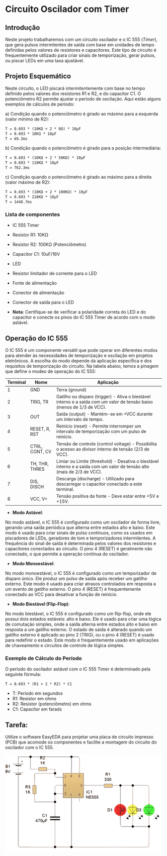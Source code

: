# Circuito Oscilador com Timer

## Introdução

Neste projeto trabalharemos com um circuito oscilador e o IC 555 (*Timer*), que gera pulsos intermitentes de saída com base em unidades de tempo definidas pelos valores de resistores e capacitores. Este tipo de circuito é frequentemente utilizado para criar sinais de temporização, gerar pulsos, ou piscar LEDs em uma taxa ajustável.

## Projeto Esquemático

Neste circuito, o LED piscará intermitentemente com base no tempo definido pelos valores dos resistores R1 e R2, e do capacitor C1. O potenciômetro R2 permite ajustar o período de oscilação. Aqui estão alguns exemplos de cálculos de período:

a) Condição quando o potenciômetro é girado ao máximo para a esquerda (valor mínimo de R2): 

```
T = 0.693 * (10KΩ + 2 * 0Ω) * 10μF
T = 0.693 * 10KΩ * 10μF
T = 69.3ms
```

b) Condição quando o potenciômetro é girado para a posição intermediária:

```
T = 0.693 * (10KΩ + 2 * 50KΩ) * 10μF
T = 0.693 * 110KΩ * 10μF
T = 762.3ms
```

c) Condição quando o potenciômetro é girado ao máximo para a direita (valor máximo de R2):

```
T = 0.693 * (10KΩ + 2 * 100KΩ) * 10μF
T = 0.693 * 210KΩ * 10μF
T = 1448.7ms
```

### Lista de componentes 

- IC 555 Timer
- Resistor R1: 10KΩ
- Resistor R2: 100KΩ (Potenciômetro)
- Capacitor C1: 10uF/16V
- LED
- Resistor limitador de corrente para o LED
- Fonte de alimentação
- Conector de alimentação
- Conector de saída para o LED

- **Nota**: Certifique-se de verificar a polaridade correta do LED e do capacitor e conecte os pinos do IC 555 Timer de acordo com o modo astável.

## Operação do IC 555

O IC 555 é um componente versátil que pode operar em diferentes modos para atender às necessidades de temporização e oscilação em projetos eletrônicos. A escolha do modo depende da aplicação específica e dos requisitos de temporização do circuito. Na tabela abaixo, temos a pinagem que define o modeo de operação do IC 555: 

| Terminal | Nome            | Aplicação                                           |
|----------|-----------------|-----------------------------------------------------|
| 1        | GND             | Terra (ground)                                     |
| 2        | TRIG, TR        | Gatilho ou disparo (trigger) - Ativa o biestável interno e a saída com um valor de tensão baixo (menos de 1/3 de VCC). |
| 3        | OUT             | Saída (output) - Mantém-se em +VCC durante um intervalo de tempo. |
| 4        | RESET, R, RST   | Reinício (reset) - Permite interromper um intervalo de temporização com um pulso de reinício. |
| 5        | CTRL, CONT, CV  | Tensão de controle (control voltage) - Possibilita o acesso ao divisor interno de tensão (2/3 de VCC). |
| 6        | TH, THR, THRES  | Limiar ou Limite (threshold) - Desativa o biestável interno e a saída com um valor de tensão alto (mais de 2/3 de VCC). |
| 7        | DIS, DISCH      | Descarga (discharge) - Utilizado para descarregar o capacitor conectado a este terminal. |
| 8        | VCC, V+         | Tensão positiva da fonte - Deve estar entre +5V e +15V. |

- **Modo Astável**:

No modo astável, o IC 555 é configurado como um oscilador de forma livre, gerando uma saída periódica que alterna entre estados alto e baixo. Este modo é usado para criar sinais de pulso contínuos, como os usados em piscadores de LEDs, geradores de tom e temporizadores intermitentes. A frequência do sinal de saída é determinada pelos valores dos resistores e capacitores conectados ao circuito. O pino 4 (RESET) é geralmente não conectado, o que permite a operação contínua do oscilador.

- **Modo Monoestável**:

No modo monoestável, o IC 555 é configurado como um temporizador de disparo único. Ele produz um pulso de saída após receber um gatilho externo. Este modo é usado para criar atrasos controlados em resposta a um evento de gatilho externo. O pino 4 (RESET) é frequentemente conectado ao VCC para desativar a função de reinício.

- **Modo Biestável (Flip-Flop)**:

No modo biestável, o IC 555 é configurado como um flip-flop, onde ele possui dois estados estáveis: alto e baixo. Ele é usado para criar uma lógica de comutação simples, onde a saída alterna entre estados alto e baixo em resposta a um gatilho externo. O estado de saída é alterado quando um gatilho externo é aplicado ao pino 2 (TRIG), ou o pino 4 (RESET) é usado para redefinir o estado. Este modo é frequentemente usado em aplicações de chaveamento e circuitos de controle de lógica simples.

### Exemplo de Cálculo do Período
O período do oscilador astável com o IC 555 Timer é determinado pela seguinte fórmula:

```
T = 0.693 * (R1 + 2 * R2) * C1
```

- T: Período em segundos
- R1: Resistor em ohms
- R2: Resistor (potenciômetro) em ohms
- C1: Capacitor em farads

## Tarefa: 

Utilize o software EasyEDA para projetar uma placa de circuito impresso (PCB) que acomode os componentes e facilite a montagem do circuito do oscilador com o IC 555.

<img src="/img/ic555.png" alt="Circuito Oscilador">
